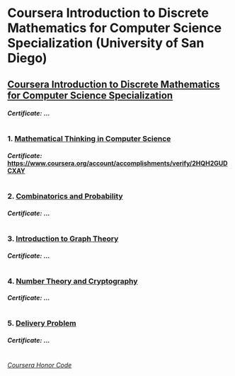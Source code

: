 # Coursera Introduction to Discrete Mathematics for Computer Science Specialization (University of San Diego)



## [Coursera Introduction to Discrete Mathematics for Computer Science Specialization](https://www.coursera.org/specializations/discrete-mathematics)
####    *Certificate:* ...
#
### 1. [Mathematical Thinking in Computer Science](https://www.coursera.org/learn/what-is-a-proof?specialization=discrete-mathematics)

####    *Certificate:* https://www.coursera.org/account/accomplishments/verify/2HQH2GUDCXAY
#
### 2. [Combinatorics and Probability](https://www.coursera.org/learn/combinatorics?specialization=discrete-mathematics)

####    *Certificate:* ...
#   
### 3. [Introduction to Graph Theory](https://www.coursera.org/learn/graphs?specialization=discrete-mathematics)

####    *Certificate:* ...
#   
### 4. [Number Theory and Cryptography](https://www.coursera.org/learn/number-theory-cryptography?specialization=discrete-mathematics)

####    *Certificate:* ...
#
### 5. [Delivery Problem](https://www.coursera.org/learn/delivery-problem?specialization=discrete-mathematics)

####    *Certificate:* ...
#



[*Coursera Honor Code*](https://www.coursera.support/s/article/209818863-Coursera-Honor-Code?language=en_US)
